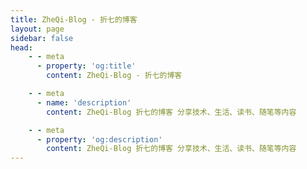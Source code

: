 ```yaml
---
title: ZheQi-Blog - 折七的博客
layout: page
sidebar: false
head:
    - - meta
      - property: 'og:title'
        content: ZheQi-Blog - 折七的博客

    - - meta
      - name: 'description'
        content: ZheQi-Blog 折七的博客 分享技术、生活、读书、随笔等内容

    - - meta
      - property: 'og:description'
        content: ZheQi-Blog 折七的博客 分享技术、生活、读书、随笔等内容
---
```


<script setup>
import Landing from '../components/midori/index.vue'
</script>

<Landing>
  <template v-slot:justreturn>
  
```typescript twoslash
type Hello = {
  hello: string;
  interests: string[];
};

type WelcomeMessage<T extends Hello> = `${T['hello']}, 
欢迎来到我的博客! 内容包括: ${string}.`;

const hello: Hello = {
  hello: "你好",
  interests: ["编程", "分享"]
};

function generateWelcomeMessage<T extends Hello>(hello: T): 
WelcomeMessage<T> {
    const interests = hello.interests.join(', ');
    return `${hello.hello}, 欢迎来到我的博客! 
    内容包括: ${interests}.` as WelcomeMessage<T>;
}

console.log(generateWelcomeMessage(hello));
```

  </template>
</Landing>

